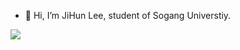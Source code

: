 - 👋 Hi, I’m JiHun Lee, student of Sogang Universtiy.


<a href="https://doongidoong.tistory.com/" target="_blank"><img src="https://img.shields.io/badge/white?style=plastic&logo=Tistory&logoColor=black"/></a>
